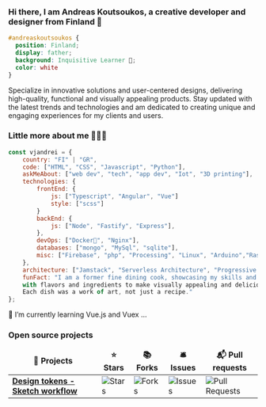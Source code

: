 ### Hi there, I am Andreas Koutsoukos, a creative developer and designer from Finland 👋

```css
#andreaskoutsoukos { 
  position: Finland; 
  display: father; 
  background: Inquisitive Learner 🔨; 
  color: white 
}
```

Specialize in innovative solutions and user-centered designs, delivering high-quality, functional and visually appealing products. 
Stay updated with the latest trends and technologies and am dedicated to creating unique and engaging experiences for my clients and users.


### Little more about me 🧑🏻‍💻

```javascript
const vjandrei = {
    country: "FI" | "GR",
    code: ["HTML", "CSS", "Javascript", "Python"],
    askMeAbout: ["web dev", "tech", "app dev", "Iot", "3D printing"],
    technologies: {
        frontEnd: {
            js: ["Typescript", "Angular", "Vue"]
            style: ["scss"]
        }
        backEnd: {
            js: ["Node", "Fastify", "Express"],
        },
        devOps: ["Docker🐳", "Nginx"],
        databases: ["mongo", "MySql", "sqlite"],
        misc: ["Firebase", "php", "Processing", "Linux", "Arduino","Raspberrypi"]
    },
    architecture: ["Jamstack", "Serverless Architecture", "Progressive web applications", "Single page applications"],
    funFact: "I am a former fine dining cook, showcasing my skills and creativity through experimenting 
    with flavors and ingredients to make visually appealing and delicious dishes. 
    Each dish was a work of art, not just a recipe."
};
```


🌱 I’m currently learning Vue.js and Vuex ...


<h3>Open source projects</h3>
<table width="100%">
  <thead align="center">
    <tr border: none;>
      <td><b>🎁 Projects</b></td>
      <td><b>⭐ Stars</b></td>
      <td><b>📚 Forks</b></td>
      <td><b>🛎 Issues</b></td>
      <td><b>📬 Pull requests</b></td>
    </tr>
  </thead>
  <tbody>
    <tr>
      <td><a href="https://github.com/design-meets-development"><b>Design tokens - Sketch workflow</b></a></td>
      <td><img alt="Stars" src="https://img.shields.io/github/stars/design-meets-development/design-tokens-plugin?style=flat-square&labelColor=343b41"/></td>
      <td><img alt="Forks" src="https://img.shields.io/github/forks/design-meets-development/design-tokens-plugin?style=flat-square&labelColor=343b41"/></td>
      <td><img alt="Issues" src="https://img.shields.io/github/issues/design-meets-development/design-tokens-plugin?style=flat-square&labelColor=343b41"/></td>
      <td><img alt="Pull Requests" src="https://img.shields.io/github/issues-pr/design-meets-development/design-tokens-plugin?style=flat-square&labelColor=343b41"/></td>
    </tr>
  </tbody>
</table>

<!--
**vjandrei/vjandrei** is a ✨ _special_ ✨ repository because its `README.md` (this file) appears on your GitHub profile.

Here are some ideas to get you started:

- 🔭 I’m currently working on ...
- 🌱 I’m currently learning ...
- 👯 I’m looking to collaborate on ...
- 🤔 I’m looking for help with ...
- 💬 Ask me about ...
- 📫 How to reach me: ...
- 😄 Pronouns: ...
- ⚡ Fun fact: ...
-->

